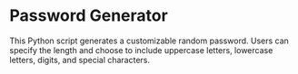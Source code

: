 # Password Generator
This Python script generates a customizable random password. Users can specify the length and choose to include uppercase letters, lowercase letters, digits, and special characters.
